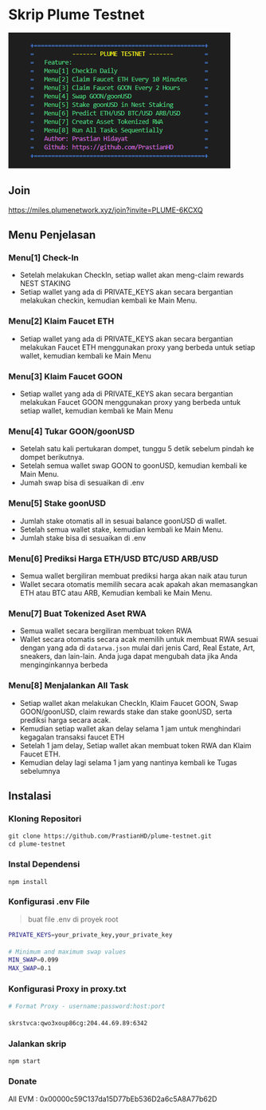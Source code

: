# Skrip Plume Testnet

![logo](./utils/plume-testnet.png)
## Join
https://miles.plumenetwork.xyz/join?invite=PLUME-6KCXQ
## Menu Penjelasan
### Menu[1] Check-In
- Setelah melakukan CheckIn, setiap wallet akan meng-claim rewards NEST STAKING
- Setiap wallet yang ada di PRIVATE_KEYS akan secara bergantian melakukan checkin, kemudian kembali ke Main Menu.
### Menu[2] Klaim Faucet ETH
- Setiap wallet yang ada di PRIVATE_KEYS akan secara bergantian melakukan Faucet ETH menggunakan proxy yang berbeda untuk setiap wallet, kemudian kembali ke Main Menu
### Menu[3] Klaim Faucet GOON
- Setiap wallet yang ada di PRIVATE_KEYS akan secara bergantian melakukan Faucet GOON menggunakan proxy yang berbeda untuk setiap wallet, kemudian kembali ke Main Menu
### Menu[4] Tukar GOON/goonUSD
- Setelah satu kali pertukaran dompet, tunggu 5 detik sebelum pindah ke dompet berikutnya.
- Setelah semua wallet swap GOON to goonUSD, kemudian kembali ke Main Menu.
- Jumah swap bisa di sesuaikan di .env
### Menu[5] Stake goonUSD
- Jumlah stake otomatis all in sesuai balance goonUSD di wallet.
- Setelah semua wallet stake, kemudian kembali ke Main Menu.
- Jumlah stake bisa di sesuaikan di .env
### Menu[6] Prediksi Harga ETH/USD BTC/USD ARB/USD
- Semua wallet bergiliran membuat prediksi harga akan naik atau turun
- Wallet secara otomatis memilih secara acak apakah akan memasangkan ETH atau BTC atau ARB, Kemudian kembali ke Main Menu.
### Menu[7] Buat Tokenized Aset RWA
- Semua wallet secara bergiliran membuat token RWA
- Wallet secara otomatis secara acak memilih untuk membuat RWA sesuai dengan yang ada di `datarwa.json` mulai dari jenis Card, Real Estate, Art, sneakers, dan lain-lain. Anda juga dapat mengubah data jika Anda menginginkannya berbeda
### Menu[8] Menjalankan All Task
- Setiap wallet akan melakukan CheckIn, Klaim Faucet GOON, Swap GOON/goonUSD, claim rewards stake dan stake goonUSD, serta prediksi harga secara acak.
- Kemudian setiap wallet akan delay selama 1 jam untuk menghindari kegagalan transaksi faucet ETH
- Setelah 1 jam delay, Setiap wallet akan membuat token RWA dan Klaim Faucet ETH.
- Kemudian delay lagi selama 1 jam yang nantinya kembali ke Tugas sebelumnya

## Instalasi
### Kloning Repositori
```
git clone https://github.com/PrastianHD/plume-testnet.git
cd plume-testnet
```

### Instal Dependensi
```
npm install
```

### Konfigurasi .env File

>buat file .env di proyek root
```bash
PRIVATE_KEYS=your_private_key,your_private_key

# Minimum and maximum swap values
MIN_SWAP=0.099
MAX_SWAP=0.1

```
### Konfigurasi Proxy in proxy.txt
```bash
# Format Proxy - username:password:host:port
 
skrstvca:qwo3xoup86cg:204.44.69.89:6342
```

### Jalankan skrip
```
npm start
```
### Donate

All EVM : 0x00000c59C137da15D77bEb536D2a6c5A8A77b62D